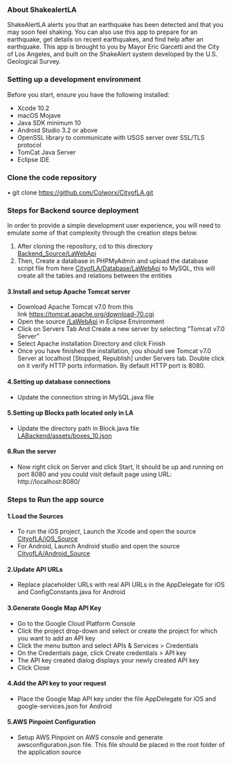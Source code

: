 ### About ShakealertLA	
ShakeAlertLA alerts you that an earthquake has been detected and that you may soon feel shaking. You can also use this app to prepare for an earthquake, get details on recent earthquakes, and find help after an earthquake. This app is brought to you by Mayor Eric Garcetti and the City of Los Angeles, and built on the ShakeAlert system developed by the U.S. Geological Survey.

### Setting up a development environment	
Before you start, ensure you have the following installed:
*	Xcode 10.2 
*	macOS Mojave
*	Java SDK minimum 10
*	Android Studio 3.2 or above
*	OpenSSL library to communicate with USGS server over SSL/TLS protocol
*	TomCat Java Server
*	Eclipse IDE

### Clone the code repository
•	git clone https://github.com/Colworx/CityofLA.git	

### Steps for Backend source deployment	
In order to provide a simple development user experience, you will need to emulate some of that complexity through the creation steps below.

1.	After cloning the repository, cd to this directory [Backend_Source/LaWebApi](https://github.com/Colworx/CityofLA/Backend_Source/LaWebApi)
2.	Then, Create a database in PHPMyAdmin and upload the database script file from here [CityofLA/Database/LaWebApi](https://github.com/Colworx/CityofLA/Database) to MySQL, this will create all the tables and relations between the entities

#### 3.Install and setup Apache Tomcat server 
*	Download Apache Tomcat v7.0 from this link https://tomcat.apache.org/download-70.cgi 
*	Open the source [/LaWebApi](https://github.com/Colworx/CityofLA/Backend_Source/LaWebApi) in Eclipse Environment
*	Click on Servers Tab And Create a new server by selecting “Tomcat v7.0 Server”
*	Select Apache installation Directory and click Finish
*	Once you have finished the installation, you should see Tomcat v7.0 Server at localhost [Stopped, Republish] under Servers tab. Double click on it verify HTTP ports information. By default HTTP port is 8080.

#### 4.Setting up database connections
* Update the connection string in MySQL.java file

#### 5.Setting up Blocks path located only in LA	
* Update the directory path in Block.java file [LABackend/assets/boxes_10.json](https://github.com/Colworx/CityofLA/Backend_Source/LABackend/assets/boxes_10.json)

#### 6.Run the server
* Now right click on Server and click Start, It should be up and running on port 8080 and you could visit default page using URL: http://localhost:8080/

### Steps to Run the app source

#### 1.Load the Sources
* To run the iOS project, Launch the Xcode and open the source [CityofLA/iOS_Source](https://github.com/Colworx/CityofLA/iOS_Source)
* For Android,  Launch Android studio and open the source [CityofLA/Android_Source](https://github.com/Colworx/CityofLA/Android_Source)

#### 2.Update API URLs
* Replace placeholder URLs with real API URLs in the AppDelegate for iOS and ConfigConstants.java for Android

#### 3.Generate Google Map API Key
* Go to the Google Cloud Platform Console
* Click the project drop-down and select or create the project for which you want to add an API key
* Click the menu button and select APIs & Services > Credentials
* On the Credentials page, click Create credentials > API key
* The API key created dialog displays your newly created API key
* Click Close

#### 4.Add the API key to your request
* Place the Google Map API key under the file AppDelegate for iOS and google-services.json for Android

#### 5.AWS Pinpoint Configuration
* Setup AWS Pinpoint on AWS console and generate awsconfiguration.json file. This file should be placed in the root folder of the application source



